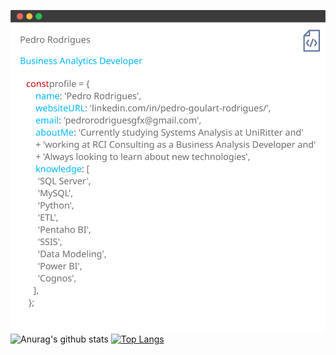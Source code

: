 ![Github](https://github.com/pedrogfx/pedrogfx/blob/master/assets/Profile.svg)
![Anurag's github stats](https://git-stats.willianrod.com/api?username=pedrogfx&theme=buefy&show_icons=true)
[![Top Langs](https://git-stats.willianrod.com/api/top-langs/?username=pedrogfx&layout=compact)](https://github.com/anuraghazra/github-readme-stats)



<!--
**pedrogfx/pedrogfx** is a ✨ _special_ ✨ repository because its `README.md` (this file) appears on your GitHub profile.

Here are some ideas to get you started:

- 🔭 I’m currently working on ...
- 🌱 I’m currently learning ...
- 👯 I’m looking to collaborate on ...
- 🤔 I’m looking for help with ...
- 💬 Ask me about ...
- 📫 How to reach me: ...
- 😄 Pronouns: ...
- ⚡ Fun fact: ...
-->
